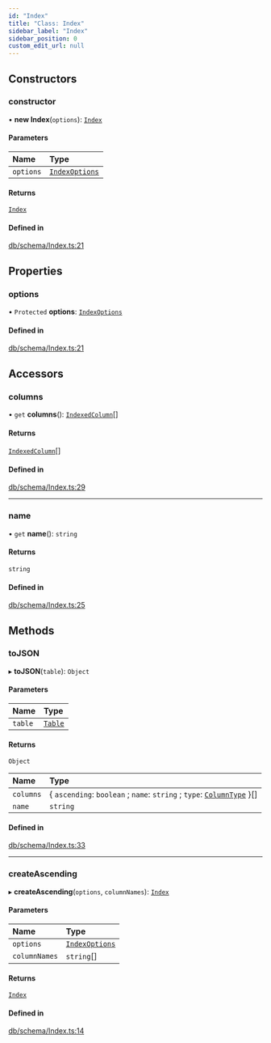 ```yaml
---
id: "Index"
title: "Class: Index"
sidebar_label: "Index"
sidebar_position: 0
custom_edit_url: null
---
```


## Constructors

### constructor

• **new Index**(`options`): [`Index`](Index.md)

#### Parameters

| Name | Type |
| :------ | :------ |
| `options` | [`IndexOptions`](../interfaces/IndexOptions.md) |

#### Returns

[`Index`](Index.md)

#### Defined in

[db/schema/Index.ts:21](https://github.com/powersync-ja/powersync-react-native-sdk/blob/65a3c12/packages/powersync-sdk-common/src/db/schema/Index.ts#L21)

## Properties

### options

• `Protected` **options**: [`IndexOptions`](../interfaces/IndexOptions.md)

#### Defined in

[db/schema/Index.ts:21](https://github.com/powersync-ja/powersync-react-native-sdk/blob/65a3c12/packages/powersync-sdk-common/src/db/schema/Index.ts#L21)

## Accessors

### columns

• `get` **columns**(): [`IndexedColumn`](IndexedColumn.md)[]

#### Returns

[`IndexedColumn`](IndexedColumn.md)[]

#### Defined in

[db/schema/Index.ts:29](https://github.com/powersync-ja/powersync-react-native-sdk/blob/65a3c12/packages/powersync-sdk-common/src/db/schema/Index.ts#L29)

___

### name

• `get` **name**(): `string`

#### Returns

`string`

#### Defined in

[db/schema/Index.ts:25](https://github.com/powersync-ja/powersync-react-native-sdk/blob/65a3c12/packages/powersync-sdk-common/src/db/schema/Index.ts#L25)

## Methods

### toJSON

▸ **toJSON**(`table`): `Object`

#### Parameters

| Name | Type |
| :------ | :------ |
| `table` | [`Table`](Table.md) |

#### Returns

`Object`

| Name | Type |
| :------ | :------ |
| `columns` | \{ `ascending`: `boolean` ; `name`: `string` ; `type`: [`ColumnType`](../enums/ColumnType.md)  }[] |
| `name` | `string` |

#### Defined in

[db/schema/Index.ts:33](https://github.com/powersync-ja/powersync-react-native-sdk/blob/65a3c12/packages/powersync-sdk-common/src/db/schema/Index.ts#L33)

___

### createAscending

▸ **createAscending**(`options`, `columnNames`): [`Index`](Index.md)

#### Parameters

| Name | Type |
| :------ | :------ |
| `options` | [`IndexOptions`](../interfaces/IndexOptions.md) |
| `columnNames` | `string`[] |

#### Returns

[`Index`](Index.md)

#### Defined in

[db/schema/Index.ts:14](https://github.com/powersync-ja/powersync-react-native-sdk/blob/65a3c12/packages/powersync-sdk-common/src/db/schema/Index.ts#L14)
